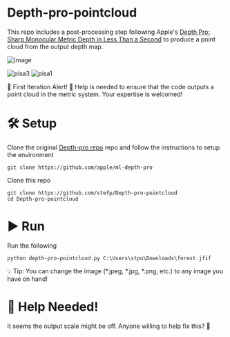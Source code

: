 # Depth-pro-pointcloud
This repo includes a post-processing step following Apple's [Depth Pro: Sharp Monocular Metric Depth in Less Than a Second](https://arxiv.org/abs/2410.02073) to produce a point cloud from the output depth map.

![image](https://github.com/user-attachments/assets/839a835b-55ec-417a-8413-c67d7b585f01)

![pisa3](https://github.com/user-attachments/assets/90540b67-1e58-46da-894a-04066587b35a)
![pisa1](https://github.com/user-attachments/assets/2ba4deb6-c652-44e1-92e9-a4f827765dcc)

🚀 First Iteration Alert! 🚀
Help is needed to ensure that the code outputs a point cloud in the metric system. Your expertise is welcomed!

# 🛠️ Setup 
Clone the original [Depth-pro repo](https://github.com/apple/ml-depth-pro) repo and follow the instructions to setup the environment

 ```
git clone https://github.com/apple/ml-depth-pro
```

Clone this repo

 ```
git clone https://github.com/stefp/Depth-pro-pointcloud
cd Depth-pro-pointcloud
```

# ▶️ Run 
Run the following
 ```
python depth-pro-pointcloud.py C:\Users\stpu\Downloads\forest.jfif
```

💡 Tip: You can change the image (*.jpeg, *.jpg, *.png, etc.) to any image you have on hand!

# 🙏 Help Needed!
It seems the output scale might be off. Anyone willing to help fix this? 🤔


